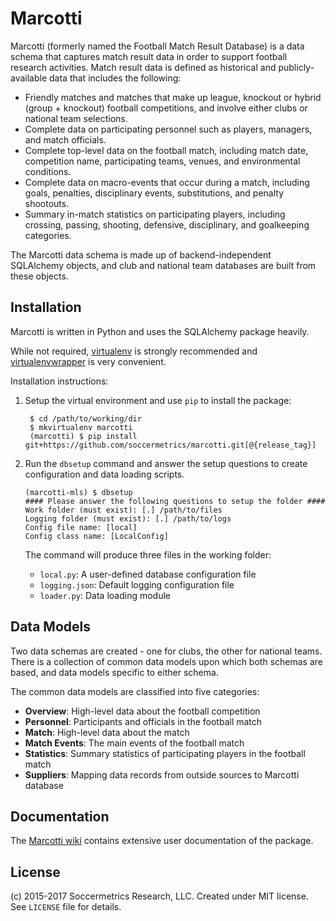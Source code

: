 Marcotti
========

Marcotti (formerly named the Football Match Result Database) is a data schema that captures match result data in 
order to support football research activities.  Match result data is defined as historical and publicly-available 
data that includes the following:

* Friendly matches and matches that make up league, knockout or hybrid (group + knockout) football competitions, and 
involve either clubs or national team selections.
* Complete data on participating personnel such as players, managers, and match officials.
* Complete top-level data on the football match, including match date, competition name, participating teams, venues, 
and environmental conditions.
* Complete data on macro-events that occur during a match, including goals, penalties, disciplinary events, 
substitutions, and penalty shootouts.
* Summary in-match statistics on participating players, including crossing, passing, shooting, defensive, 
disciplinary, and goalkeeping categories.

The Marcotti data schema is made up of backend-independent SQLAlchemy objects, and club and national team databases are 
built from these objects.

## Installation

Marcotti is written in Python and uses the SQLAlchemy package heavily.

While not required, [virtualenv](https://pypi.python.org/pypi/virtualenv) is strongly recommended and
[virtualenvwrapper](https://pypi.python.org/pypi/virtualenvwrapper) is very convenient.

Installation instructions:

1. Setup the virtual environment and use `pip` to install the package:

        $ cd /path/to/working/dir
        $ mkvirtualenv marcotti
        (marcotti) $ pip install git+https://github.com/soccermetrics/marcotti.git[@{release_tag}]
    
2. Run the `dbsetup` command and answer the setup questions to create configuration and data loading scripts.

    ```shell
    (marcotti-mls) $ dbsetup
    #### Please answer the following questions to setup the folder ####
    Work folder (must exist): [.] /path/to/files
    Logging folder (must exist): [.] /path/to/logs
    Config file name: [local]
    Config class name: [LocalConfig]
    ```
    The command will produce three files in the working folder:

    * `local.py`: A user-defined database configuration file
    * `logging.json`: Default logging configuration file
    * `loader.py`: Data loading module

## Data Models

Two data schemas are created - one for clubs, the other for national teams.  There is a collection of common data 
models upon which both schemas are based, and data models specific to either schema.

The common data models are classified into five categories:

* **Overview**: High-level data about the football competition
* **Personnel**: Participants and officials in the football match
* **Match**: High-level data about the match
* **Match Events**: The main events of the football match
* **Statistics**: Summary statistics of participating players in the football match
* **Suppliers**: Mapping data records from outside sources to Marcotti database

## Documentation

The [Marcotti wiki](https://github.com/soccermetrics/marcotti/wiki) contains extensive user documentation of the 
package.

## License

(c) 2015-2017 Soccermetrics Research, LLC. Created under MIT license.  See `LICENSE` file for details.
